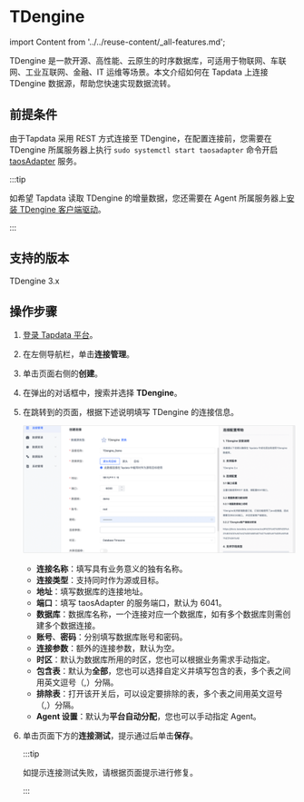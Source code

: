 # TDengine
import Content from '../../reuse-content/_all-features.md';

<Content />

TDengine 是一款开源、高性能、云原生的时序数据库，可适用于物联网、车联网、工业互联网、金融、IT 运维等场景。本文介绍如何在 Tapdata 上连接 TDengine 数据源，帮助您快速实现数据流转。

## 前提条件

由于Tapdata 采用 REST 方式连接至 TDengine，在配置连接前，您需要在 TDengine 所属服务器上执行 `sudo systemctl start taosadapter` 命令开启 [taosAdapter](https://docs.taosdata.com/reference/taosadapter/) 服务。

:::tip

如希望 Tapdata 读取 TDengine 的增量数据，您还需要在 Agent 所属服务器上[安装 TDengine 客户端驱动](https://docs.taosdata.com/connector/#%E5%AE%89%E8%A3%85%E5%AE%A2%E6%88%B7%E7%AB%AF%E9%A9%B1%E5%8A%A8)。

:::

## 支持的版本

TDengine 3.x

## 操作步骤

1. [登录 Tapdata 平台](../../user-guide/log-in.md)。

2. 在左侧导航栏，单击**连接管理**。

3. 单击页面右侧的**创建**。

4. 在弹出的对话框中，搜索并选择 **TDengine**。

5. 在跳转到的页面，根据下述说明填写 TDengine 的连接信息。

   ![连接 TDengine](../../images/connect_tdengine.png)

    * **连接名称**：填写具有业务意义的独有名称。
    * **连接类型**：支持同时作为源或目标。
    * **地址**：填写数据库的连接地址。
    * **端口**：填写 taosAdapter 的服务端口，默认为 6041。
    * **数据库**：数据库名称，一个连接对应一个数据库，如有多个数据库则需创建多个数据连接。
    * **账号**、**密码**：分别填写数据库账号和密码。
    * **连接参数**：额外的连接参数，默认为空。
    * **时区**：默认为数据库所用的时区，您也可以根据业务需求手动指定。
    * **包含表**：默认为**全部**，您也可以选择自定义并填写包含的表，多个表之间用英文逗号（,）分隔。
    * **排除表**：打开该开关后，可以设定要排除的表，多个表之间用英文逗号（,）分隔。
    * **Agent 设置**：默认为**平台自动分配**，您也可以手动指定 Agent。

6. 单击页面下方的**连接测试**，提示通过后单击**保存**。

   :::tip

   如提示连接测试失败，请根据页面提示进行修复。

   :::